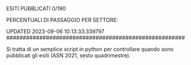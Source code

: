 ESITI PUBBLICATI 0/190 

PERCENTUALI DI PASSAGGIO PER SETTORE:

UPDATED 2023-09-06 10:13:33.339797
###################################################### 

Si tratta di un semplice script in python per controllare quando sono pubblicati gli esiti (ASN 2021, sesto quadrimestre).

